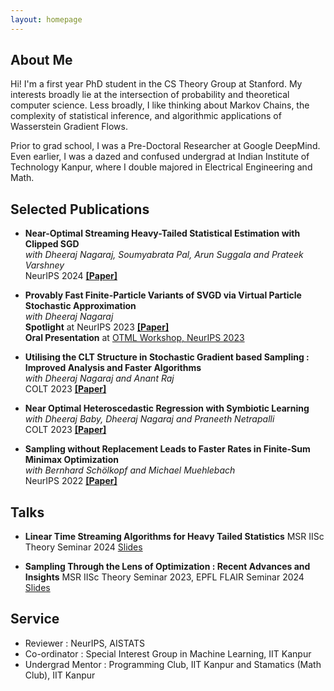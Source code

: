 ```yaml
---
layout: homepage
---
```


## About Me

Hi! I'm a first year PhD student in the CS Theory Group at Stanford. My interests broadly lie at the intersection of probability and theoretical computer science. Less broadly, I like thinking about Markov Chains, the complexity of statistical inference, and algorithmic applications of Wasserstein Gradient Flows. 

Prior to grad school, I was a Pre-Doctoral Researcher at Google DeepMind. Even earlier,  I was a dazed and confused undergrad at Indian Institute of Technology Kanpur, where I double majored in Electrical Engineering and Math.


## Selected Publications

- **Near-Optimal Streaming Heavy-Tailed Statistical Estimation with Clipped SGD**   
*with Dheeraj Nagaraj, Soumyabrata Pal, Arun Suggala and Prateek Varshney*   
NeurIPS 2024 [**[Paper]**](https://arxiv.org/pdf/2410.20135)   

- **Provably Fast Finite-Particle Variants of SVGD via Virtual Particle Stochastic Approximation**  
*with Dheeraj Nagaraj*  
**Spotlight** at NeurIPS 2023 [**[Paper]**](https://arxiv.org/abs/2305.17558)  
**Oral Presentation** at [OTML Workshop, NeurIPS 2023](https://otmlworkshop.github.io/)

- **Utilising the CLT Structure in Stochastic Gradient based Sampling : Improved Analysis and Faster Algorithms**  
*with Dheeraj Nagaraj and Anant Raj*  
COLT 2023 [**[Paper]**](https://proceedings.mlr.press/v195/das23b.html)

- **Near Optimal Heteroscedastic Regression with Symbiotic Learning**  
*with Dheeraj Baby, Dheeraj Nagaraj and Praneeth Netrapalli*  
COLT 2023 [**[Paper]**](https://proceedings.mlr.press/v195/das23a.html)

- **Sampling without Replacement Leads to Faster Rates in Finite-Sum Minimax Optimization**  
*with Bernhard Schölkopf and Michael Muehlebach*  
NeurIPS 2022 [**[Paper]**](https://proceedings.neurips.cc/paper_files/paper/2022/hash/2ce4f0b8e24c45318352068603153590-Abstract-Conference.html)

## Talks

- **Linear Time Streaming Algorithms for Heavy Tailed Statistics**
MSR IISc Theory Seminar 2024 [Slides](https://docs.google.com/presentation/d/1pvHixpJPB6mRwnk7q7IduzTkAMiNNOoXm9XtoX4Zs-A/edit?usp=sharing)

- **Sampling Through the Lens of Optimization : Recent Advances and Insights**
MSR IISc Theory Seminar 2023, EPFL FLAIR Seminar 2024 [Slides](https://docs.google.com/presentation/d/1Q8K-gFItZUtFOSrLKA-3cu4KJE7_vkt2TN4_ijU4pjQ/edit?usp=sharing)   

## Service

- Reviewer : NeurIPS, AISTATS
- Co-ordinator : Special Interest Group in Machine Learning, IIT Kanpur
- Undergrad Mentor : Programming Club, IIT Kanpur and Stamatics (Math Club), IIT Kanpur


